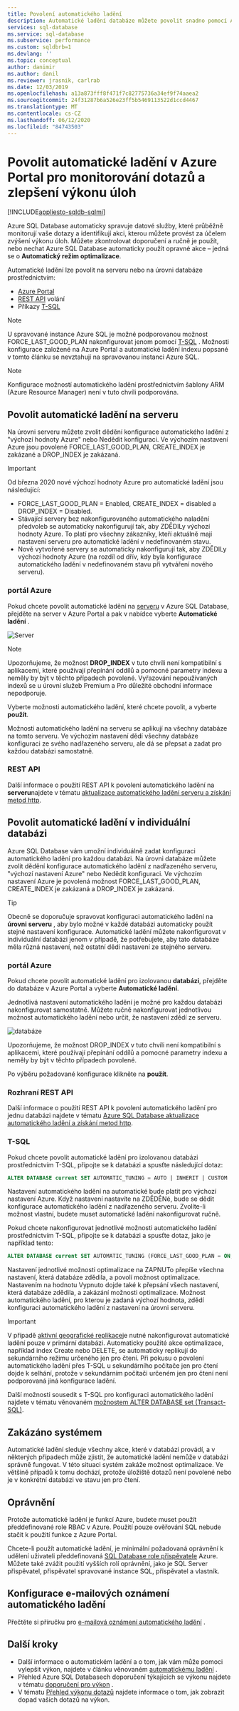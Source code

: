 ```yaml
---
title: Povolení automatického ladění
description: Automatické ladění databáze můžete povolit snadno pomocí Azure Portal.
services: sql-database
ms.service: sql-database
ms.subservice: performance
ms.custom: sqldbrb=1
ms.devlang: ''
ms.topic: conceptual
author: danimir
ms.author: danil
ms.reviewer: jrasnik, carlrab
ms.date: 12/03/2019
ms.openlocfilehash: a13a873fff8f471f7c82775736a34ef9f74aaea2
ms.sourcegitcommit: 24f31287b6a526e23ff5b5469113522d1ccd4467
ms.translationtype: MT
ms.contentlocale: cs-CZ
ms.lasthandoff: 06/12/2020
ms.locfileid: "84743503"
---
```

# <a name="enable-automatic-tuning-in-the-azure-portal-to-monitor-queries-and-improve-workload-performance"></a>Povolit automatické ladění v Azure Portal pro monitorování dotazů a zlepšení výkonu úloh
[!INCLUDE[appliesto-sqldb-sqlmi](../includes/appliesto-sqldb-sqlmi.md)]


Azure SQL Database automaticky spravuje datové služby, které průběžně monitorují vaše dotazy a identifikují akci, kterou můžete provést za účelem zvýšení výkonu úloh. Můžete zkontrolovat doporučení a ručně je použít, nebo nechat Azure SQL Database automaticky použít opravné akce – jedná se o **Automatický režim optimalizace**.

Automatické ladění lze povolit na serveru nebo na úrovni databáze prostřednictvím:

- [Azure Portal](automatic-tuning-enable.md#azure-portal)
- [REST API](automatic-tuning-enable.md#rest-api) volání
- Příkazy [T-SQL](/sql/t-sql/statements/alter-database-transact-sql-set-options?view=azuresqldb-current)

> [!NOTE]
> U spravované instance Azure SQL je možné podporovanou možnost FORCE_LAST_GOOD_PLAN nakonfigurovat jenom pomocí [T-SQL](https://azure.microsoft.com/blog/automatic-tuning-introduces-automatic-plan-correction-and-t-sql-management) . Možnosti konfigurace založené na Azure Portal a automatické ladění indexu popsané v tomto článku se nevztahují na spravovanou instanci Azure SQL.

> [!NOTE]
> Konfigurace možností automatického ladění prostřednictvím šablony ARM (Azure Resource Manager) není v tuto chvíli podporována.

## <a name="enable-automatic-tuning-on-server"></a>Povolit automatické ladění na serveru

Na úrovni serveru můžete zvolit dědění konfigurace automatického ladění z "výchozí hodnoty Azure" nebo Nedědit konfiguraci. Ve výchozím nastavení Azure jsou povolené FORCE_LAST_GOOD_PLAN, CREATE_INDEX je zakázané a DROP_INDEX je zakázaná.

> [!IMPORTANT]
> Od března 2020 nové výchozí hodnoty Azure pro automatické ladění jsou následující:
>
> - FORCE_LAST_GOOD_PLAN = Enabled, CREATE_INDEX = disabled a DROP_INDEX = Disabled.
> - Stávající servery bez nakonfigurovaného automatického naladění předvoleb se automaticky nakonfigurují tak, aby ZDĚDILy výchozí hodnoty Azure. To platí pro všechny zákazníky, kteří aktuálně mají nastavení serveru pro automatické ladění v nedefinovaném stavu.
> - Nově vytvořené servery se automaticky nakonfigurují tak, aby ZDĚDILy výchozí hodnoty Azure (na rozdíl od dřív, kdy byla konfigurace automatického ladění v nedefinovaném stavu při vytváření nového serveru).

### <a name="azure-portal"></a>portál Azure

Pokud chcete povolit automatické ladění na [serveru](logical-servers.md) v Azure SQL Database, přejděte na server v Azure Portal a pak v nabídce vyberte **Automatické ladění** .

![Server](./media/automatic-tuning-enable/server.png)

> [!NOTE]
> Upozorňujeme, že možnost **DROP_INDEX** v tuto chvíli není kompatibilní s aplikacemi, které používají přepínání oddílů a pomocné parametry indexu a neměly by být v těchto případech povolené. Vyřazování nepoužívaných indexů se u úrovní služeb Premium a Pro důležité obchodní informace nepodporuje.

Vyberte možnosti automatického ladění, které chcete povolit, a vyberte **použít**.

Možnosti automatického ladění na serveru se aplikují na všechny databáze na tomto serveru. Ve výchozím nastavení dědí všechny databáze konfiguraci ze svého nadřazeného serveru, ale dá se přepsat a zadat pro každou databázi samostatně.

### <a name="rest-api"></a>REST API

Další informace o použití REST API k povolení automatického ladění na **serveru**najdete v tématu [aktualizace automatického ladění serveru a získání metod http](/rest/api/sql/serverautomatictuning).

## <a name="enable-automatic-tuning-on-an-individual-database"></a>Povolit automatické ladění v individuální databázi

Azure SQL Database vám umožní individuálně zadat konfiguraci automatického ladění pro každou databázi. Na úrovni databáze můžete zvolit dědění konfigurace automatického ladění z nadřazeného serveru, "výchozí nastavení Azure" nebo Nedědit konfiguraci. Ve výchozím nastavení Azure je povolená možnost FORCE_LAST_GOOD_PLAN, CREATE_INDEX je zakázaná a DROP_INDEX je zakázaná.

> [!TIP]
> Obecně se doporučuje spravovat konfiguraci automatického ladění na **úrovni serveru** , aby bylo možné v každé databázi automaticky použít stejné nastavení konfigurace. Automatické ladění můžete nakonfigurovat v individuální databázi jenom v případě, že potřebujete, aby tato databáze měla různá nastavení, než ostatní dědí nastavení ze stejného serveru.

### <a name="azure-portal"></a>portál Azure

Pokud chcete povolit automatické ladění pro izolovanou **databázi**, přejděte do databáze v Azure Portal a vyberte **Automatické ladění**.

Jednotlivá nastavení automatického ladění je možné pro každou databázi nakonfigurovat samostatně. Můžete ručně nakonfigurovat jednotlivou možnost automatického ladění nebo určit, že nastavení zdědí ze serveru.

![databáze](./media/automatic-tuning-enable/database.png)

Upozorňujeme, že možnost DROP_INDEX v tuto chvíli není kompatibilní s aplikacemi, které používají přepínání oddílů a pomocné parametry indexu a neměly by být v těchto případech povolené.

Po výběru požadované konfigurace klikněte na **použít**.

### <a name="rest-api"></a>Rozhraní REST API

Další informace o použití REST API k povolení automatického ladění pro jednu databázi najdete v tématu [Azure SQL Database aktualizace automatického ladění a získání metod http](/rest/api/sql/databaseautomatictuning).

### <a name="t-sql"></a>T-SQL

Pokud chcete povolit automatické ladění pro izolovanou databázi prostřednictvím T-SQL, připojte se k databázi a spusťte následující dotaz:

```SQL
ALTER DATABASE current SET AUTOMATIC_TUNING = AUTO | INHERIT | CUSTOM
```

Nastavení automatického ladění na automatické bude platit pro výchozí nastavení Azure. Když nastavení nastavíte na ZDĚDĚNé, bude se dědit konfigurace automatického ladění z nadřazeného serveru. Zvolíte-li možnost vlastní, budete muset automatické ladění nakonfigurovat ručně.

Pokud chcete nakonfigurovat jednotlivé možnosti automatického ladění prostřednictvím T-SQL, připojte se k databázi a spusťte dotaz, jako je například tento:

```SQL
ALTER DATABASE current SET AUTOMATIC_TUNING (FORCE_LAST_GOOD_PLAN = ON, CREATE_INDEX = ON, DROP_INDEX = OFF)
```

Nastavení jednotlivé možnosti optimalizace na ZAPNUTo přepíše všechna nastavení, která databáze zdědila, a povolí možnost optimalizace. Nastavením na hodnotu Vypnuto dojde také k přepsání všech nastavení, která databáze zdědila, a zakázání možnosti optimalizace. Možnost automatického ladění, pro kterou je zadaná výchozí hodnota, zdědí konfiguraci automatického ladění z nastavení na úrovni serveru.  

> [!IMPORTANT]
> V případě [aktivní geografické replikace](auto-failover-group-overview.md)je nutné nakonfigurovat automatické ladění pouze v primární databázi. Automaticky použité akce optimalizace, například index Create nebo DELETE, se automaticky replikují do sekundárního režimu určeného jen pro čtení. Při pokusu o povolení automatického ladění přes T-SQL u sekundárního počítače jen pro čtení dojde k selhání, protože v sekundárním počítači určeném jen pro čtení není podporovaná jiná konfigurace ladění.
>

Další možnosti sousedit s T-SQL pro konfiguraci automatického ladění najdete v tématu věnovaném [možnostem ALTER DATABASE set (Transact-SQL)](/sql/t-sql/statements/alter-database-transact-sql-set-options?view=azuresqldb-current).

## <a name="disabled-by-the-system"></a>Zakázáno systémem

Automatické ladění sleduje všechny akce, které v databázi provádí, a v některých případech může zjistit, že automatické ladění nemůže v databázi správně fungovat. V této situaci systém zakáže možnost optimalizace. Ve většině případů k tomu dochází, protože úložiště dotazů není povolené nebo je v konkrétní databázi ve stavu jen pro čtení.

## <a name="permissions"></a>Oprávnění

Protože automatické ladění je funkcí Azure, budete muset použít předdefinované role RBAC v Azure. Použití pouze ověřování SQL nebude stačit k použití funkce z Azure Portal.

Chcete-li použít automatické ladění, je minimální požadovaná oprávnění k udělení uživateli předdefinovaná [SQL Database role přispěvatele](../../role-based-access-control/built-in-roles.md#sql-db-contributor) Azure. Můžete také zvážit použití vyšších rolí oprávnění, jako je SQL Server přispěvatel, přispěvatel spravované instance SQL, přispěvatel a vlastník.

## <a name="configure-automatic-tuning-e-mail-notifications"></a>Konfigurace e-mailových oznámení automatického ladění

Přečtěte si příručku pro [e-mailová oznámení automatického ladění](automatic-tuning-email-notifications-configure.md) .

## <a name="next-steps"></a>Další kroky

- Další informace o automatickém ladění a o tom, jak vám může pomoci vylepšit výkon, najdete v článku věnovaném [automatickému ladění](automatic-tuning-overview.md) .
- Přehled Azure SQL Databasech doporučení týkajících se výkonu najdete v tématu [doporučení pro výkon](database-advisor-implement-performance-recommendations.md) .
- V tématu [Přehled výkonu dotazů](query-performance-insight-use.md) najdete informace o tom, jak zobrazit dopad vašich dotazů na výkon.
